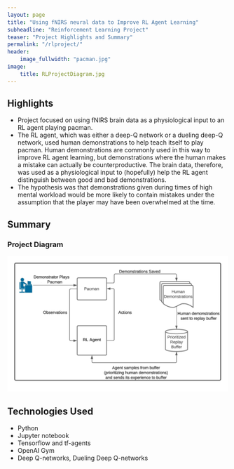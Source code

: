 ```yaml
---
layout: page
title: "Using fNIRS neural data to Improve RL Agent Learning"
subheadline: "Reinforcement Learning Project"
teaser: "Project Highlights and Summary"
permalink: "/rlproject/"
header:
    image_fullwidth: "pacman.jpg"
image: 
    title: RLProjectDiagram.jpg
---
```


## Highlights
* Project focused on using fNIRS brain data as a physiological input to an RL agent playing pacman. 
* The RL agent, which was either a deep-Q network or a dueling deep-Q network, used human demonstrations to help teach itself to play pacman. Human demonstrations are commonly used in this way to improve RL agent learning, but demonstrations where the human makes a mistake can actually be counterproductive. The brain data, therefore, was used as a physiological input to (hopefully) help the RL agent distinguish between good and bad demonstrations. 
* The hypothesis was that demonstrations given during times of high mental workload would be more likely to contain mistakes under the assumption that the player may have been overwhelmed at the time. 

## Summary

### Project Diagram
![RL Project Diagram](assets/img/RLProjectDiagram.jpg)

## Technologies Used
* Python
* Jupyter notebook
* Tensorflow and tf-agents
* OpenAI Gym
* Deep Q-networks, Dueling Deep Q-networks
